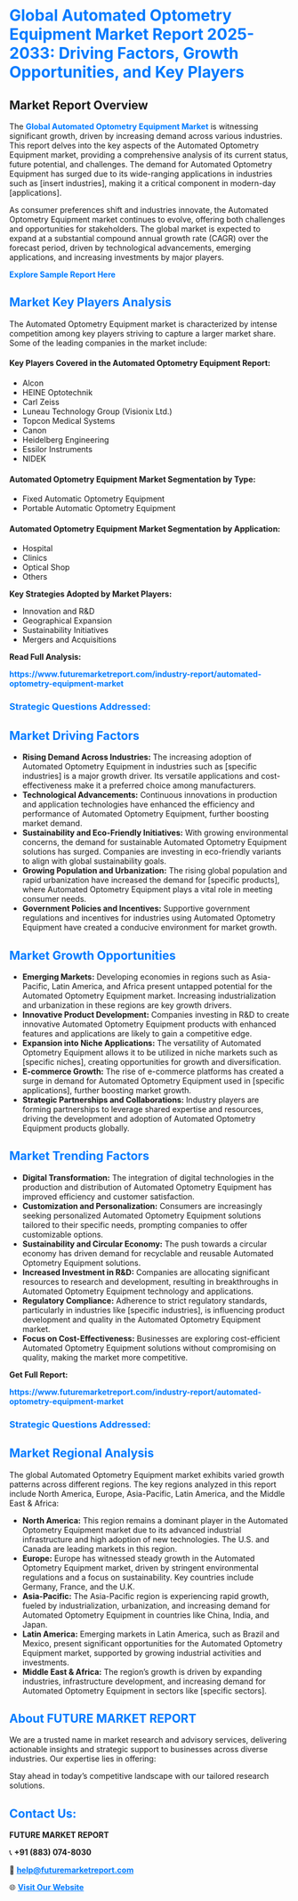 <h1 style="color: #007BFF;">Global Automated Optometry Equipment Market Report 2025-2033: Driving Factors, Growth Opportunities, and Key Players</h1>

<section id="overview">
<h2>Market Report Overview</h2>
<p>The <a href="https://www.futuremarketreport.com/industry-report/automated-optometry-equipment-market" style="color: #007BFF; text-decoration: none;"><strong>Global Automated Optometry Equipment Market</strong></a> is witnessing significant growth, driven by increasing demand across various industries. This report delves into the key aspects of the Automated Optometry Equipment market, providing a comprehensive analysis of its current status, future potential, and challenges. The demand for Automated Optometry Equipment has surged due to its wide-ranging applications in industries such as [insert industries], making it a critical component in modern-day [applications].</p>
<p>As consumer preferences shift and industries innovate, the Automated Optometry Equipment market continues to evolve, offering both challenges and opportunities for stakeholders. The global market is expected to expand at a substantial compound annual growth rate (CAGR) over the forecast period, driven by technological advancements, emerging applications, and increasing investments by major players.</p>
</section>

<section id="overview">
<p><a href="https://www.futuremarketreport.com/request-sample/reportId=77495" style="color: #007BFF; text-decoration: none;"><strong>Explore Sample Report Here</strong></a></p>
</section>

<section id="key-players">
<h2 style="color: #007BFF;">Market Key Players Analysis</h2>
<p>The Automated Optometry Equipment market is characterized by intense competition among key players striving to capture a larger market share. Some of the leading companies in the market include:</p>
<h4>Key Players Covered in the Automated Optometry Equipment Report:</h4>
<ul><li>Alcon</li><li>HEINE Optotechnik</li><li>Carl Zeiss</li><li>Luneau Technology Group (Visionix Ltd.)</li><li>Topcon Medical Systems</li><li>Canon</li><li>Heidelberg Engineering</li><li>Essilor Instruments</li><li>NIDEK</li></ul>
<h4>Automated Optometry Equipment Market Segmentation by Type:</h4>
<ul><li>Fixed Automatic Optometry Equipment</li><li>Portable Automatic Optometry Equipment</li></ul>

<h4>Automated Optometry Equipment Market Segmentation by Application:</h4>
<ul><li>Hospital</li><li>Clinics</li><li>Optical Shop</li><li>Others</li></ul>
<p><strong>Key Strategies Adopted by Market Players:</strong></p>
<ul>
<li>Innovation and R&D</li>
<li>Geographical Expansion</li>
<li>Sustainability Initiatives</li>
<li>Mergers and Acquisitions</li>
</ul>
</section>

<section>
<p><strong>Read Full Analysis: </strong></p><a href="https://www.futuremarketreport.com/industry-report/automated-optometry-equipment-market" style="color: #007BFF; text-decoration: none;"><strong>https://www.futuremarketreport.com/industry-report/automated-optometry-equipment-market</strong></a>
<h3 style="color: #007BFF;">Strategic Questions Addressed:</h3>
</section>

<section id="driving-factors">
<h2 style="color: #007BFF;">Market Driving Factors</h2>
<ul>
<li><strong>Rising Demand Across Industries:</strong> The increasing adoption of Automated Optometry Equipment in industries such as [specific industries] is a major growth driver. Its versatile applications and cost-effectiveness make it a preferred choice among manufacturers.</li>
<li><strong>Technological Advancements:</strong> Continuous innovations in production and application technologies have enhanced the efficiency and performance of Automated Optometry Equipment, further boosting market demand.</li>
<li><strong>Sustainability and Eco-Friendly Initiatives:</strong> With growing environmental concerns, the demand for sustainable Automated Optometry Equipment solutions has surged. Companies are investing in eco-friendly variants to align with global sustainability goals.</li>
<li><strong>Growing Population and Urbanization:</strong> The rising global population and rapid urbanization have increased the demand for [specific products], where Automated Optometry Equipment plays a vital role in meeting consumer needs.</li>
<li><strong>Government Policies and Incentives:</strong> Supportive government regulations and incentives for industries using Automated Optometry Equipment have created a conducive environment for market growth.</li>
</ul>
</section>

<section id="growth-opportunities">
<h2 style="color: #007BFF;">Market Growth Opportunities</h2>
<ul>
<li><strong>Emerging Markets:</strong> Developing economies in regions such as Asia-Pacific, Latin America, and Africa present untapped potential for the Automated Optometry Equipment market. Increasing industrialization and urbanization in these regions are key growth drivers.</li>
<li><strong>Innovative Product Development:</strong> Companies investing in R&D to create innovative Automated Optometry Equipment products with enhanced features and applications are likely to gain a competitive edge.</li>
<li><strong>Expansion into Niche Applications:</strong> The versatility of Automated Optometry Equipment allows it to be utilized in niche markets such as [specific niches], creating opportunities for growth and diversification.</li>
<li><strong>E-commerce Growth:</strong> The rise of e-commerce platforms has created a surge in demand for Automated Optometry Equipment used in [specific applications], further boosting market growth.</li>
<li><strong>Strategic Partnerships and Collaborations:</strong> Industry players are forming partnerships to leverage shared expertise and resources, driving the development and adoption of Automated Optometry Equipment products globally.</li>
</ul>
</section>

<section id="trending-factors">
<h2 style="color: #007BFF;">Market Trending Factors</h2>
<ul>
<li><strong>Digital Transformation:</strong> The integration of digital technologies in the production and distribution of Automated Optometry Equipment has improved efficiency and customer satisfaction.</li>
<li><strong>Customization and Personalization:</strong> Consumers are increasingly seeking personalized Automated Optometry Equipment solutions tailored to their specific needs, prompting companies to offer customizable options.</li>
<li><strong>Sustainability and Circular Economy:</strong> The push towards a circular economy has driven demand for recyclable and reusable Automated Optometry Equipment solutions.</li>
<li><strong>Increased Investment in R&D:</strong> Companies are allocating significant resources to research and development, resulting in breakthroughs in Automated Optometry Equipment technology and applications.</li>
<li><strong>Regulatory Compliance:</strong> Adherence to strict regulatory standards, particularly in industries like [specific industries], is influencing product development and quality in the Automated Optometry Equipment market.</li>
<li><strong>Focus on Cost-Effectiveness:</strong> Businesses are exploring cost-efficient Automated Optometry Equipment solutions without compromising on quality, making the market more competitive.</li>
</ul>
</section>

<section>
<p><strong>Get Full Report: </strong></p><a href="https://www.futuremarketreport.com/industry-report/automated-optometry-equipment-market" style="color: #007BFF; text-decoration: none;"><strong>https://www.futuremarketreport.com/industry-report/automated-optometry-equipment-market</strong></a>
<h3 style="color: #007BFF;">Strategic Questions Addressed:</h3>
</section>


<section id="regional-analysis">
<h2 style="color: #007BFF;">Market Regional Analysis</h2>
<p>The global Automated Optometry Equipment market exhibits varied growth patterns across different regions. The key regions analyzed in this report include North America, Europe, Asia-Pacific, Latin America, and the Middle East & Africa:</p>
<ul>
<li><strong>North America:</strong> This region remains a dominant player in the Automated Optometry Equipment market due to its advanced industrial infrastructure and high adoption of new technologies. The U.S. and Canada are leading markets in this region.</li>
<li><strong>Europe:</strong> Europe has witnessed steady growth in the Automated Optometry Equipment market, driven by stringent environmental regulations and a focus on sustainability. Key countries include Germany, France, and the U.K.</li>
<li><strong>Asia-Pacific:</strong> The Asia-Pacific region is experiencing rapid growth, fueled by industrialization, urbanization, and increasing demand for Automated Optometry Equipment in countries like China, India, and Japan.</li>
<li><strong>Latin America:</strong> Emerging markets in Latin America, such as Brazil and Mexico, present significant opportunities for the Automated Optometry Equipment market, supported by growing industrial activities and investments.</li>
<li><strong>Middle East & Africa:</strong> The region’s growth is driven by expanding industries, infrastructure development, and increasing demand for Automated Optometry Equipment in sectors like [specific sectors].</li>
</ul>
</section>

<footer>
<h2 style="color: #007BFF;">About FUTURE MARKET REPORT</h2>
<p>We are a trusted name in market research and advisory services, delivering actionable insights and strategic support to businesses across diverse industries. Our expertise lies in offering:</p>

<p>Stay ahead in today’s competitive landscape with our tailored research solutions.</p>

<h2 style="color: #007BFF;">Contact Us:</h2>
<p><strong>FUTURE MARKET REPORT</strong></p>
<p>📞 <strong>+91 (883) 074-8030</strong></p>
<p>📧 <strong><a href="mailto:help@futuremarketreport.com" style="color: #007BFF;">help@futuremarketreport.com</a></strong></p>
<p>🌐 <strong><a href="https://www.futuremarketreport.com/" style="color: #007BFF;">Visit Our Website</a></strong></p>
</footer>